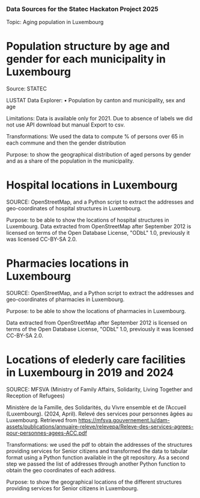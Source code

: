 ### Data Sources for the Statec Hackaton Project 2025  

Topic: Aging population in Luxembourg

# Population structure by age and gender for each municipality in Luxembourg

Source: STATEC 

LUSTAT Data Explorer: • Population by canton and municipality, sex and age 

Limitations: Data is available only for 2021. Due to absence of labels we did not use API download but manual Export to csv.  

Transformations: We used the data to compute % of persons over 65 in each commune and then the gender distribution  

Purpose: to show the geographical distribution of aged persons by gender and as a share of the population in the municipality. 


# Hospital locations in Luxembourg  

SOURCE: OpenStreetMap, and a Python script to extract the addresses and geo-coordinates of hospital structures in Luxembourg.  

Purpose: to be able to show the locations of hospital structures in Luxembourg. Data extracted from OpenStreetMap after September 2012 is licensed on terms of the Open Database License, "ODbL" 1.0, previously it was licensed CC-BY-SA 2.0. 


# Pharmacies locations in Luxembourg  

SOURCE: OpenStreetMap, and a Python script to extract the addresses and geo-coordinates of pharmacies in Luxembourg.  

Purpose: to be able to show the locations of pharmacies in Luxembourg.  

Data extracted from OpenStreetMap after September 2012 is licensed on terms of the Open Database License, "ODbL" 1.0, previously it was licensed CC-BY-SA 2.0. 


# Locations of elederly care facilities in Luxembourg in 2019 and 2024  

SOURCE: MFSVA (Ministry of Family Affairs, Solidarity, Living Together and Reception of Refugees) 

Ministère de la Famille, des Solidarités, du Vivre ensemble et de l’Accueil (Luxembourg). (2024, April). Relevé des services pour personnes âgées au Luxembourg. Retrieved from https://mfsva.gouvernement.lu/dam-assets/publications/annuaire-releve/relevepa/Releve-des-services-agrees-pour-personnes-agees-ACC.pdf 

Transformations: we used the pdf to obtain the addresses of the structures providing services for Senior citizens and transformed the data to tabular format using a Python function available in the git repository. As a second step we passed the list of addresses through another Python function to obtain the geo coordinates of each address.  

Purpose: to show the geographical locations of the different structures providing services for Senior citizens in Luxembourg.  
